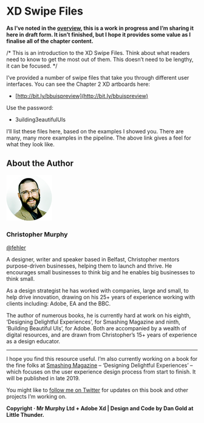 XD Swipe Files
==============

<!-- 493 Words -->

**As I’ve noted in the [overview](https://github.com/fehler/building-beautiful-uis/blob/master/00-Overview.md), this is a work in progress and I’m sharing it here in draft form. It isn’t finished, but I hope it provides some value as I finalise all of the chapter content.**

/* This is an introduction to the XD Swipe Files. Think about what readers need to know to get the most out of them. This doesn’t need to be lengthy, it can be focused. */

I’ve provided a number of swipe files that take you through different user interfaces. You can see the Chapter 2 XD artboards here:

+ [http://bit.ly/bbuispreview](http://bit.ly/bbuispreview)

Use the password:

+ 3uilding3eautifulUIs

I’ll list these files here, based on the examples I showed you. There are many, many more examples in the pipeline. The above link gives a feel for what they look like.

<!--

**Reword the following, it’s from here:**

	https://www.sitepoint.com/swipe-file-for-inspiration/

**The purpose of a swipe file is to provide a jumping point for your projects, help you think outside the box, and streamline your work process. One danger of using a swipe file is becoming too dependent on it so it prevents your own creativity from developing. So you’ll want to use it in moderation and not as a replacement of your own ideas.**

/* I want to add here that the swipe files are **a starting point**, intended to get you up and running quickly, you should use them as a launch pad for your own ideas. */

**It also goes without saying that you should make sure you only use your swipe file to get inspired and not copy or duplicate any of the work you collect.**

-->



About the Author
----------------

![Christopher Murphy](images/overview/mr-murphy.png)

### Christopher Murphy

[@fehler](https://www.twitter.com/fehler)

A designer, writer and speaker based in Belfast, Christopher mentors purpose-driven businesses, helping them to launch and thrive. He encourages small businesses to think big and he enables big businesses to think small.

As a design strategist he has worked with companies, large and small, to help drive innovation, drawing on his 25+ years of experience working with clients including: Adobe, EA and the BBC.

The author of numerous books, he is currently hard at work on his eighth, ‘Designing Delightful Experiences’, for Smashing Magazine and ninth, ‘Building Beautiful UIs’, for Adobe. Both are accompanied by a wealth of digital resources, and are drawn from Christopher’s 15+ years of experience as a design educator.



---



I hope you find this resource useful. I’m also currently working on a book for the fine folks at [Smashing Magazine](https://www.smashingmagazine.com) – ‘Designing Delightful Experiences’ – which focuses on the user experience design process from start to finish. It will be published in late 2019.

You might like to [follow me on Twitter](https://www.twitter.com/fehler) for updates on this book and other projects I’m working on.

**Copyright · Mr Murphy Ltd + Adobe Xd | Design and Code by Dan Gold at Little Thunder.**